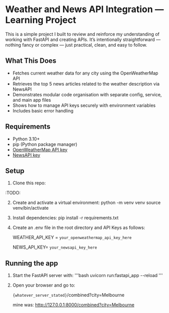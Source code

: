 # Weather and News API Integration — Learning Project

This is a simple project I built to review and reinforce my understanding of working with FastAPI and creating APIs. It’s intentionally straightforward — nothing fancy or complex — just practical, clean, and easy to follow.


## What This Does

- Fetches current weather data for any city using the OpenWeatherMap API
- Retrieves the top 5 news articles related to the weather description via NewsAPI
- Demonstrates modular code organisation with separate config, service, and main app files
- Shows how to manage API keys securely with environment variables
- Includes basic error handling


## Requirements

- Python 3.10+
- pip (Python package manager)
- [OpenWeatherMap API key](https://openweathermap.org/api)
- [NewsAPI key](https://newsapi.org/)


## Setup

1. Clone this repo:

:TODO:

2. Create and activate a virtual environment:
    python -m venv venv
    source venv/bin/activate

3. Install dependencies:
    pip install -r requirements.txt

4. Create an .env file in the root directory and API Keys as follows:
    
    WEATHER_API_KEY = `your_openweathermap_api_key_here`

    NEWS_API_KEY= `your_newsapi_key_here`


## Running the app
1. Start the FastAPI server with:
    '''bash
    uvicorn run:fastapi_app --reload
    '''

2. Open your browser and go to:
    
    `{whatever_server_stated}`/combined?city=Melbourne

    mine was:
    http://127.0.0.1:8000/combined?city=Melbourne